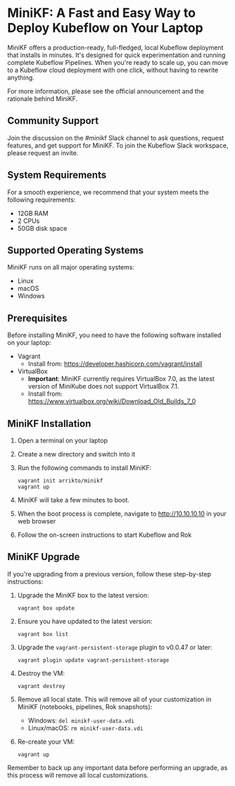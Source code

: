 # MiniKF: A Fast and Easy Way to Deploy Kubeflow on Your Laptop

MiniKF offers a production-ready, full-fledged, local Kubeflow deployment that installs in minutes. It's designed for quick experimentation and running complete Kubeflow Pipelines. When you're ready to scale up, you can move to a Kubeflow cloud deployment with one click, without having to rewrite anything.

For more information, please see the official announcement and the rationale behind MiniKF.

## Community Support

Join the discussion on the #minikf Slack channel to ask questions, request features, and get support for MiniKF. To join the Kubeflow Slack workspace, please request an invite.

## System Requirements

For a smooth experience, we recommend that your system meets the following requirements:
* 12GB RAM
* 2 CPUs
* 50GB disk space

## Supported Operating Systems

MiniKF runs on all major operating systems:
* Linux
* macOS
* Windows

## Prerequisites

Before installing MiniKF, you need to have the following software installed on your laptop:
* Vagrant
  - Install from: https://developer.hashicorp.com/vagrant/install
* VirtualBox
  - **Important**: MiniKF currently requires VirtualBox 7.0, as the latest version of MiniKube does not support VirtualBox 7.1.
  - Install from: https://www.virtualbox.org/wiki/Download_Old_Builds_7_0

## MiniKF Installation

1. Open a terminal on your laptop
2. Create a new directory and switch into it
3. Run the following commands to install MiniKF:

   ```
   vagrant init arrikto/minikf
   vagrant up
   ```

4. MiniKF will take a few minutes to boot. 
5. When the boot process is complete, navigate to http://10.10.10.10 in your web browser
6. Follow the on-screen instructions to start Kubeflow and Rok

## MiniKF Upgrade

If you're upgrading from a previous version, follow these step-by-step instructions:

1. Upgrade the MiniKF box to the latest version:
   ```
   vagrant box update
   ```

2. Ensure you have updated to the latest version:
   ```
   vagrant box list
   ```

3. Upgrade the `vagrant-persistent-storage` plugin to v0.0.47 or later:
   ```
   vagrant plugin update vagrant-persistent-storage
   ```

4. Destroy the VM:
   ```
   vagrant destroy
   ```

5. Remove all local state. This will remove all of your customization in MiniKF (notebooks, pipelines, Rok snapshots):
   * Windows: `del minikf-user-data.vdi`
   * Linux/macOS: `rm minikf-user-data.vdi`

6. Re-create your VM:
   ```
   vagrant up
   ```

Remember to back up any important data before performing an upgrade, as this process will remove all local customizations.
